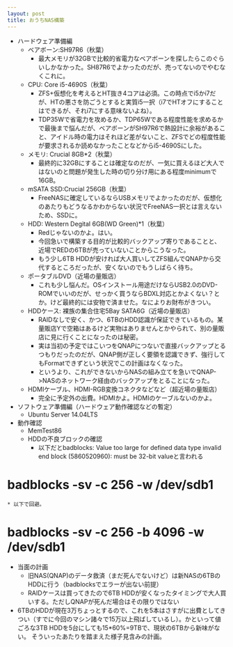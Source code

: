 ```yaml
---
layout: post
title: おうちNAS構築
---
```

 * ハードウェア準備編
   - ベアボーン:SH97R6（秋葉）
     * 最大メモリが32GBで比較的省電力なベアボーンを探したらこのぐらいしかなかった。SH87R6でよかったのだが、売ってないのでやむなくこれに。
   - CPU: Core i5-4690S（秋葉）
     * ZFS+仮想化を考えるとHT抜き4コアは必須。この時点でi5かi7だが、HTの悪さを防ごうとすると実質i5一択（i7でHTオフにすることはできるが、それi7にする意味ないよね）。
     * TDP35Wで省電力を攻めるか、TDP65Wである程度性能を求めるかで最後まで悩んだが、ベアボーンがSH97R6で熱設計に余裕があること、アイドル時の電力はそれほど差がないこと、ZFSでどの程度性能が要求されるか読めなかったことなどからi5-4690Sにした。
   - メモリ: Crucial 8GB*2（秋葉）
     * 最終的に32GBにすることは確定なのだが、一気に買えるほど大人ではないのと問題が発生した時の切り分け用にある程度minimumで16GB。
   - mSATA SSD:Crucial 256GB（秋葉）
     * FreeNASに確定しているならUSBメモリでよかったのだが、仮想化のあたりもどうなるかわからない状況でFreeNAS一択とは言えないため、SSDに。
   - HDD: Western Degital 6GB(WD Green)*1（秋葉）
     * Redじゃないのかよ。はい。
     * 今回急いで構築する目的が比較的バックアップ寄りであることと、近場でREDの6TBが売っていないことからこうなった。
     * もう少し6TB HDDが安ければ大人買いしてZFS組んでQNAPから交代するところだったが、安くないのでもうしばらく待ち。
   - ポータブルDVD（近場の量販店）
     * これも少し悩んだ。OSインストール用途だけならUSB2.0のDVD-ROMでいいのだが、せっかく買うならBDXL対応とかよくない？とか。けど最終的には安物で済ませた。なによりお財布がきつい。
   - HDDケース: 裸族の集合住宅5Bay SATA6G（近場の量販店）
     * RAIDなしで安く、かつ、6TBのHDD認識が保証できているもの。某量販店Yで空箱はあるけど実物はありませんとかやられて、別の量販店に見に行くことになったのは秘密。
     * 実は当初の予定ではこいつをQNAPにつないで直接バックアップとるつもりだったのだが、QNAP側が正しく要領を認識できず、強行してもFormatできずという状況でこの計画はなくなった。
     * というより、これができないからNASの組み立てを急いでQNAP->NASのネットワーク経由のバックアップをとることになった。
   - HDMIケーブル、HDMI-RGB変換コネクタなどなど（超近場の量販店）
     * 完全に予定外の出費。HDMIかよ。HDMIのケーブルないのかよ。
* ソフトウェア準備編（ハードウェア動作確認などの暫定）
  - Ubuntu Server 14.04LTS
* 動作確認
  - MemTest86
  - HDDの不良ブロックの確認
    * 以下だとbadblocks: Value too large for defined data type invalid end block (5860520960): must be 32-bit valueと言われる  
# badblocks -sv -c 256 -w /dev/sdb1
    * 以下で回避。  
# badblocks -sv -c 256 -b 4096 -w /dev/sdb1
* 当面の計画
  - 旧NAS(QNAP)のデータ救済（まだ死んでないけど）は新NASの6TBのHDDに行う（badblocksでエラーが出ない前提）
  - RAIDケースは買ってきたので6TB HDDが安くなったタイミングで大人買いする。ただしQNAPが死んだ場合はその限りではない
* 6TBのHDDが現在3万ちょっとするので、これを5本はさすがに出費としてきつい（すでに今回のマシン諸々で15万以上飛ばしているし）。かといって値ごろな3TB HDDを5台にしても15*60%=9TBで、現状の6TBから新味がない。 そういったあたりを踏まえた様子見含みの計画。

  
